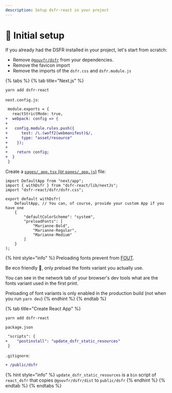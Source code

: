 ```yaml
---
description: Setup dsfr-react in your project
---
```


# 🔧 Initial setup

If you already had the DSFR installed in your project, let's start from scratch: &#x20;

* Remove [`@gouvfr/dsfr`](https://www.npmjs.com/package/@gouvfr/dsfr) from your dependencies.
* Remove the favicon import
* Remove the imports of the `dsfr.css` and `dsfr.module.js`

{% tabs %}
{% tab title="Next.js" %}
```bash
yarn add dsfr-react
```

`next.config.js`:

```diff
 module.exports = {
   reactStrictMode: true,
+  webpack: config => {
+
+   config.module.rules.push({
+      test: /\.(woff2|webmanifest)$/,
+      type: "asset/resource"
+    });
+
+    return config;
+  }
 }
```

Create a [`pages/_app.tsx` (or `pages/_app.js`)](https://nextjs.org/docs/advanced-features/custom-app) file:

```tsx
import DefaultApp from "next/app";
import { withDsfr } from "dsfr-react/lib/nextJs";
import "dsfr-react/dsfr/dsfr.css";

export default withDsfr(
    DefaultApp, // You can, of course, provide your custom App if you have one
    {
        "defaultColorScheme": "system",
        "preloadFonts": [
            "Marianne-Bold", 
            "Marianne-Regular", 
            "Marianne-Medium"
        ]
    }
);
```

{% hint style="info" %}
Preloading fonts prevent from [FOUT](https://fonts.google.com/knowledge/glossary/fout).

Be eco friendly 🌱, only preload the fonts variant you actually use.

You can see in the network tab of your browser's dev tools what are the fonts variant used in the first print.

Preloading of font variants is only enabled in the production build (not when you run `yarn dev`)
{% endhint %}
{% endtab %}

{% tab title="Create React App" %}
```bash
yarn add dsfr-react
```

`package.json`

```diff
 "scripts": {
+    "postinstall": "update_dsfr_static_resources"
 }
```

`.gitignore`:

```diff
+ /public/dsfr
```

{% hint style="info" %}
`update_dsfr_static_resources` is a `bin` script of `react_dsfr` that copies `@gouvfr/dsfr/dist` to `public/dsfr`
{% endhint %}
{% endtab %}
{% endtabs %}
